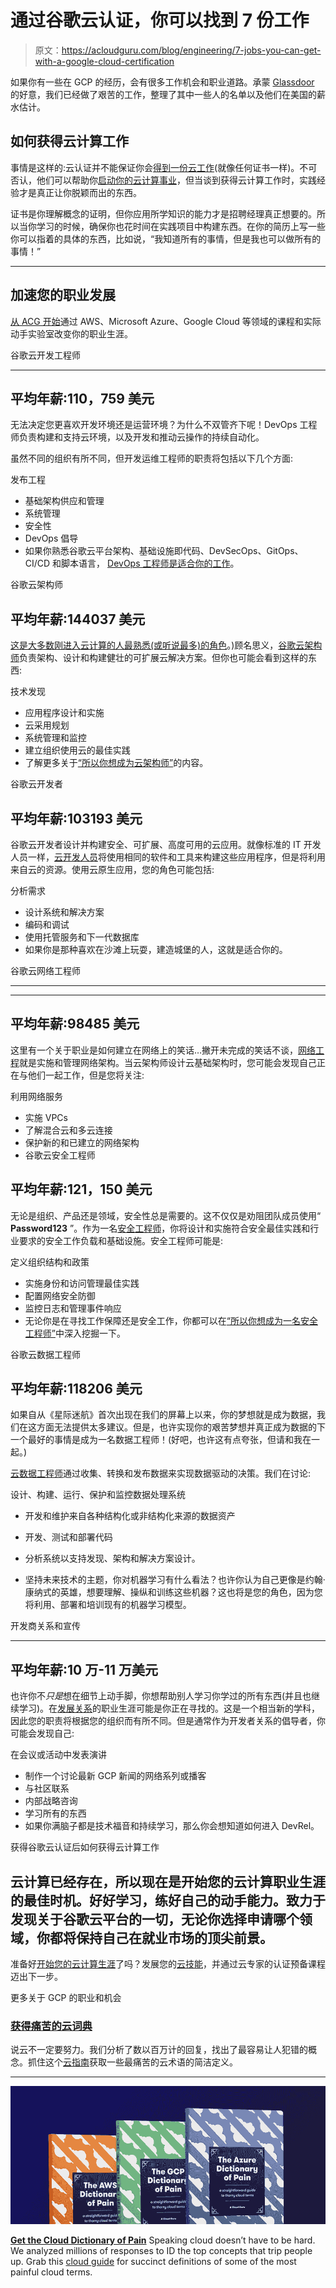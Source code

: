 # 通过谷歌云认证，你可以找到 7 份工作

> 原文：<https://acloudguru.com/blog/engineering/7-jobs-you-can-get-with-a-google-cloud-certification>

如果你有一些在 GCP 的经历，会有很多工作机会和职业道路。承蒙 [Glassdoor](https://www.glassdoor.com/Salaries/index.htm) 的好意，我们已经做了艰苦的工作，整理了其中一些人的名单以及他们在美国的薪水估计。

## 如何获得云计算工作

事情是这样的:云认证并不能保证你会[得到一份云工作](https://acloudguru.com/blog/engineering/how-many-certifications-do-i-need-to-get-a-cloud-job)(就像任何证书一样)。不可否认，他们可以帮助你[启动你的云计算事业](https://acloudguru.com/blog/engineering/jump-start-your-cloud-career)，但当谈到获得云计算工作时，实践经验才是真正让你脱颖而出的东西。

证书是你理解概念的证明，但你应用所学知识的能力才是招聘经理真正想要的。所以当你学习的时候，确保你也花时间在实践项目中构建东西。在你的简历上写一些你可以指着的具体的东西，比如说，“我知道所有的事情，但是我也可以做所有的事情！”

* * *

## 加速您的职业发展

[从 ACG 开始](https://acloudguru.com/pricing)通过 AWS、Microsoft Azure、Google Cloud 等领域的课程和实际动手实验室改变你的职业生涯。

谷歌云开发工程师

* * *

## 平均年薪:110，759 美元

无法决定您更喜欢开发环境还是运营环境？为什么不双管齐下呢！DevOps 工程师负责构建和支持云环境，以及开发和推动云操作的持续自动化。

虽然不同的组织有所不同，但开发运维工程师的职责将包括以下几个方面:

发布工程

*   基础架构供应和管理
*   系统管理
*   安全性
*   DevOps 倡导
*   如果你熟悉谷歌云平台架构、基础设施即代码、DevSecOps、GitOps、CI/CD 和脚本语言， [DevOps 工程师是适合你的工作](https://youtu.be/vAbl3X3VrJo)。

谷歌云架构师

## 平均年薪:144037 美元

[这是大多数刚进入云计算的人最熟悉(或听说最多)的角色](https://acloudguru.com/blog/engineering/what-is-a-cloud-architect-and-how-do-you-become-one)。)顾名思义，[谷歌云架构师](https://acloudguru.com/course/google-certified-professional-cloud-architect-Z6XMJ)负责架构、设计和构建健壮的可扩展云解决方案。但你也可能会看到这样的东西:

技术发现

*   应用程序设计和实施
*   云采用规划
*   系统管理和监控
*   建立组织使用云的最佳实践
*   了解更多关于[“所以你想成为云架构师”](https://youtu.be/F2pXoh3Cmo8)的内容。

谷歌云开发者

## 平均年薪:103193 美元

谷歌云开发者设计并构建安全、可扩展、高度可用的云应用。就像标准的 IT 开发人员一样，[云开发人员](https://youtu.be/WH31UfwGkxk)将使用相同的软件和工具来构建这些应用程序，但是将利用来自云的资源。使用云原生应用，您的角色可能包括:

分析需求

*   设计系统和解决方案
*   编码和调试
*   使用托管服务和下一代数据库
*   如果你是那种喜欢在沙滩上玩耍，建造城堡的人，这就是适合你的。

谷歌云网络工程师

* * *

* * *

## 平均年薪:98485 美元

这里有一个关于职业是如何建立在网络上的笑话…撇开未完成的笑话不谈，[网络工程](https://acloudguru.com/course/google-certified-professional-cloud-network-engineer)就是实施和管理网络架构。当云架构师设计云基础架构时，您可能会发现自己正在与他们一起工作，但是您将关注:

利用网络服务

*   实施 VPCs
*   了解混合云和多云连接
*   保护新的和已建立的网络架构
*   谷歌云安全工程师

## 平均年薪:121，150 美元

无论是组织、产品还是领域，安全性总是需要的。这不仅仅是劝阻团队成员使用“ **Password123** ”。作为一名[安全工程师](https://acloudguru.com/course/google-cloud-certified-professional-cloud-security-engineer)，你将设计和实施符合安全最佳实践和行业要求的安全工作负载和基础设施。安全工程师可能是:

定义组织结构和政策

*   实施身份和访问管理最佳实践
*   配置网络安全防御
*   监控日志和管理事件响应
*   无论你是在寻找工作保障还是安全工作，你都可以在[“所以你想成为一名安全工程师”](https://youtu.be/6cmZMpTssdo)中深入挖掘一下。

谷歌云数据工程师

## 平均年薪:118206 美元

如果自从《星际迷航》首次出现在我们的屏幕上以来，你的梦想就是成为数据，我们在这方面无法提供太多建议。但是，也许实现你的艰苦梦想并真正成为数据的下一个最好的事情是成为一名数据工程师！(好吧，也许这有点夸张，但请和我在一起。)

[云数据工程师](https://acloudguru.com/course/google-certified-professional-data-engineer)通过收集、转换和发布数据来实现数据驱动的决策。我们在讨论:

设计、构建、运行、保护和监控数据处理系统

*   开发和维护来自各种结构化或非结构化来源的数据资产

*   开发、测试和部署代码
*   分析系统以支持发现、架构和解决方案设计。
*   坚持未来技术的主题，你对机器学习有什么看法？也许你认为自己更像是约翰·康纳式的英雄，想要理解、操纵和训练这些机器？这也将是您的角色，因为您将利用、部署和培训现有的机器学习模型。

开发商关系和宣传

* * *

## **平均年薪:10 万-11 万美元**

也许你不*只是*想在细节上动手脚，你想帮助别人学习你学过的所有东西(并且也继续学习)。在[发展关系](https://acloudguru.com/blog/engineering/what-is-devrel)的职业生涯可能是你正在寻找的。这是一个相当新的学科，因此您的职责将根据您的组织而有所不同。但是通常作为开发者关系的倡导者，你可能会发现自己:

在会议或活动中发表演讲

*   制作一个讨论最新 GCP 新闻的网络系列或播客
*   与社区联系
*   内部战略咨询
*   学习所有的东西
*   如果你满脑子都是技术福音和持续学习，那么你会想知道如何进入 DevRel。

获得谷歌云认证后如何获得云计算工作

## 云计算已经存在，所以现在是开始您的云计算职业生涯的最佳时机。好好学习，练好自己的动手能力。致力于发现关于谷歌云平台的一切，无论你选择申请哪个领域，你都将保持自己在就业市场的顶尖前景。

准备好[开始您的云计算生涯](https://acloudguru.com/blog/engineering/how-to-begin-your-cloud-career)了吗？发展您的[云技能](https://acloudguru.com/solutions/individuals)，并通过云专家的认证预备课程迈出下一步。

更多关于 GCP 的职业和机会

### [**获得痛苦的云词典**](https://get.acloudguru.com/cloud-dictionary-of-pain)
说云不一定要努力。我们分析了数以百万计的回复，找出了最容易让人犯错的概念。抓住这个[云指南](https://get.acloudguru.com/cloud-dictionary-of-pain)获取一些最痛苦的云术语的简洁定义。

* * *

[![Complete guide to the Cloud and Dictionary ](img/93ebf63b88ab7fbd48705a01952ba688.png)](https://get.acloudguru.com/cloud-dictionary-of-pain)

[**Get the Cloud Dictionary of Pain**](https://get.acloudguru.com/cloud-dictionary-of-pain)
Speaking cloud doesn’t have to be hard. We analyzed millions of responses to ID the top concepts that trip people up. Grab this [cloud guide](https://get.acloudguru.com/cloud-dictionary-of-pain) for succinct definitions of some of the most painful cloud terms.